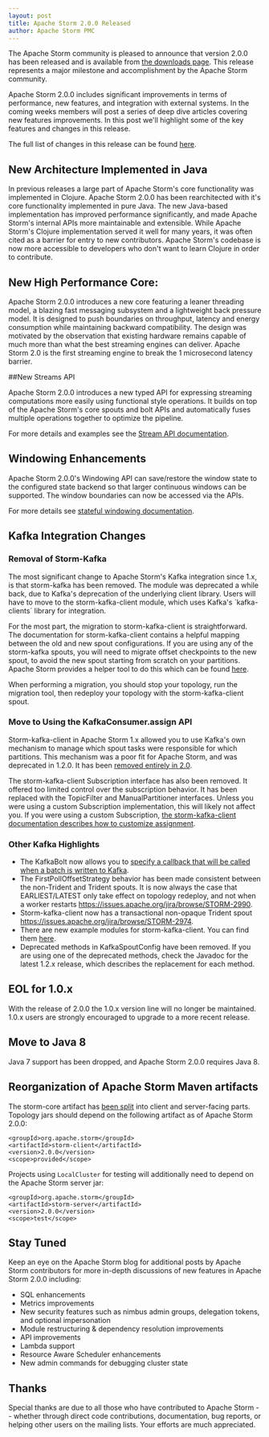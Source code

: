 ```yaml
---
layout: post
title: Apache Storm 2.0.0 Released
author: Apache Storm PMC
---
```


The Apache Storm community is pleased to announce that version 2.0.0 has been released and is available from [the downloads page](/downloads.html). This release represents a major milestone and accomplishment by the Apache Storm community.

Apache Storm 2.0.0 includes significant improvements in terms of performance, new features, and integration with external systems. In the coming weeks members will post a series of deep dive articles covering new features improvements. In this post we'll highlight some of the key features and changes in this release.

The full list of changes in this release can be found [here](https://www.apache.org/dist/storm/apache-storm-2.0.0/RELEASE_NOTES.html).

## New Architecture Implemented in Java
In previous releases a large part of Apache Storm's core functionality was implemented in Clojure. Apache Storm 2.0.0 has been rearchitected with it's core functionality implemented in pure Java. The new Java-based implementation has improved performance significantly, and made Apache Storm's internal APIs more maintainable and extensible. While Apache Storm's Clojure implementation served it well for many years, it was often cited as a barrier for entry to new contributors. Apache Storm's codebase is now more accessible to developers who don't want to learn Clojure in order to contribute.

## New High Performance Core:
Apache Storm 2.0.0 introduces a new core featuring a leaner threading model, a blazing fast messaging subsystem and a lightweight back pressure model. It is designed to push boundaries on throughput, latency and energy consumption while maintaining backward compatibility. The design was motivated by the observation that existing hardware remains capable of much more than what the best streaming engines can deliver. Apache Storm 2.0 is the first streaming engine to break the 1 microsecond latency barrier.

##New Streams API

Apache Storm 2.0.0 introduces a new typed API for expressing streaming computations more easily using functional style operations. It builds on top of the Apache Storm's core spouts and bolt APIs and automatically fuses multiple operations together to optimize the pipeline.

For more details and examples see the [Stream API documentation](https://github.com/apache/storm/blob/master/docs/Stream-API.md).

## Windowing Enhancements

Apache Storm 2.0.0's Windowing API can save/restore the window state to the configured state backend so that larger continuous windows can be supported. The window boundaries can now be accessed via the APIs.

For more details see [stateful windowing documentation](https://github.com/apache/storm/blob/master/docs/Windowing.md#stateful-windowing).


## Kafka Integration Changes

### Removal of Storm-Kafka
The most significant change to Apache Storm's Kafka integration since 1.x, is that storm-kafka has been removed. The module was deprecated a while back, due to Kafka's deprecation of the underlying client library. Users will have to move to the storm-kafka-client module, which uses Kafka's ´kafka-clients´ library for integration.

For the most part, the migration to storm-kafka-client is straightforward. The documentation for storm-kafka-client contains a helpful mapping between the old and new spout configurations. If you are using any of the storm-kafka spouts, you will need to migrate offset checkpoints to the new spout, to avoid the new spout starting from scratch on your partitions. Apache Storm provides a helper tool to do this which can be found [here](https://github.com/apache/storm/tree/master/external/storm-kafka-migration).

When performing a migration, you should stop your topology, run the migration tool, then redeploy your topology with the storm-kafka-client spout.

### Move to Using the KafkaConsumer.assign API
Storm-kafka-client in Apache Storm 1.x allowed you to use Kafka's own mechanism to manage which spout tasks were responsible for which partitions. This mechanism was a poor fit for Apache Storm, and was deprecated in 1.2.0. It has been [removed entirely in 2.0](https://issues.apache.org/jira/browse/STORM-2542).

The storm-kafka-client Subscription interface has also been removed. It offered too limited control over the subscription behavior. It has been replaced with the TopicFilter and ManualPartitioner interfaces. Unless you were using a custom Subscription implementation, this will likely not
affect you. If you were using a custom Subscription, [the storm-kafka-client documentation describes how to customize assignment](https://github.com/apache/storm/blob/master/docs/storm-kafka-client.md#manual-partition-assigment-advanced).


### Other Kafka Highlights
* The KafkaBolt now allows you to [specify a callback that will be called when a batch is written to Kafka](https://issues.apache.org/jira/browse/STORM-3175).
* The FirstPollOffsetStrategy behavior has been made consistent between the non-Trident and Trident spouts. It is now always the case that EARLIEST/LATEST only take effect on topology redeploy, and not when a worker restarts https://issues.apache.org/jira/browse/STORM-2990.
* Storm-kafka-client now has a transactional non-opaque Trident spout https://issues.apache.org/jira/browse/STORM-2974.
* There are new example modules for storm-kafka-client. You can find them [here](https://github.com/apache/storm/tree/master/examples/storm-kafka-client-examples).
* Deprecated methods in KafkaSpoutConfig have been removed. If you are using one of the deprecated methods, check the Javadoc for the latest 1.2.x release, which describes the replacement for each method.

## EOL for 1.0.x
With the release of 2.0.0 the 1.0.x version line will no longer be maintained. 1.0.x users are strongly encouraged to upgrade to a more recent release.

## Move to Java 8
Java 7 support has been dropped, and Apache Storm 2.0.0 requires Java 8.

## Reorganization of Apache Storm Maven artifacts
The storm-core artifact has [been split](https://issues.apache.org/jira/browse/STORM-2441) into client and server-facing parts. Topology jars should depend on the following artifact as of Apache Storm 2.0.0:

```
<groupId>org.apache.storm</groupId>
<artifactId>storm-client</artifactId>
<version>2.0.0</version>
<scope>provided</scope>
```

Projects using `LocalCluster` for testing will additionally need to depend on the Apache Storm server jar:

```
<groupId>org.apache.storm</groupId>
<artifactId>storm-server</artifactId>
<version>2.0.0</version>
<scope>test</scope>
```

## Stay Tuned
Keep an eye on the Apache Storm blog for additional posts by Apache Storm contributors for more in-depth discussions of new features in Apache Storm 2.0.0 including:

* SQL enhancements
* Metrics improvements
* New security features such as nimbus admin groups, delegation tokens, and optional impersonation
* Module restructuring & dependency resolution improvements
* API improvements
* Lambda support
* Resource Aware Scheduler enhancements
* New admin commands for debugging cluster state


Thanks
------
Special thanks are due to all those who have contributed to Apache Storm -- whether through direct code contributions, documentation, bug reports, or helping other users on the mailing lists. Your efforts are much appreciated.


